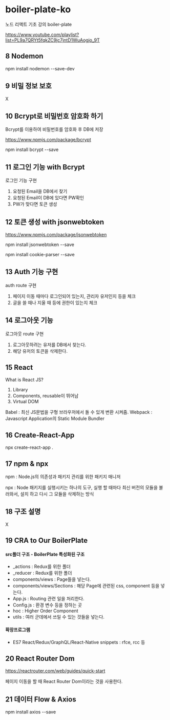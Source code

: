 # boiler-plate-ko
노드 리액트 기초 강의 boiler-plate

https://www.youtube.com/playlist?list=PL9a7QRYt5fqkZC9jc7jntD1WuAogjo_9T


## 8 Nodemon
npm install nodemon --save-dev

## 9 비밀 정보 보호
X

## 10 Bcrypt로 비밀번호 암호화 하기
Bcrypt를 이용하여 비밀번호를 암호화 후 DB에 저장

https://www.npmjs.com/package/bcrypt

npm install bcrypt --save

## 11 로그인 기능 with Bcrypt
로그인 기능 구현
1. 요청된 Email을 DB에서 찾기
2. 요청된 Email이 DB에 있다면 PW확인
3. PW가 맞다면 토큰 생성

## 12 토큰 생성 with jsonwebtoken
https://www.npmjs.com/package/jsonwebtoken

npm install jsonwebtoken --save

npm install cookie-parser --save

## 13 Auth 기능 구현
auth route 구현
1. 페이지 이동 때마다 로그인되어 있는지, 관리자 유저인지 등을 체크
2. 글을 쓸 때나 지울 때 등에 권한이 있는지 체크

## 14 로그아웃 기능
로그아웃 route 구현
1. 로그아웃하려는 유저를 DB에서 찾는다.
2. 해당 유저의 토큰을 삭제한다.

## 15 React
What is React JS?
1. Library
2. Components, reusable이 뛰어남
3. Virtual DOM

Babel : 최신 JS문법을 구형 브라우저에서 돌 수 있게 변환 시켜줌.
Webpack : Javascript Application의 Static Module Bundler

## 16 Create-React-App
npx create-react-app .

## 17 npm & npx
npm : Node.js의 의존성과 패키지 관리를 위한 패키지 매니저

npx : Node 패키지를 실행시키는 하나의 도구, 실행 할 때마다 최신 버전의 모듈을 불러와서, 설치 하고 다시 그 모듈을 삭제하는 방식

## 18 구조 설명
X

## 19 CRA to Our BoilerPlate
#### src폴더 구조 - BoilerPlate 특성화된 구조
* _actions : Redux를 위한 폴더
* _reducer : Redux를 위한 폴더
* components/views : Page들을 넣는다.
* components/views/Sections : 해당 Page에 관련된 css, component 등을 넣는다.
* App.js : Routing 관련 일을 처리한다.
* Config.js : 환경 변수 등을 정하는 곳
* hoc : Higher Order Component
* utils : 여러 군데에서 쓰일 수 있는 것들을 넣는다.

#### 확장프로그램
* ES7 React/Redux/GraphQL/React-Native snippets : rfce, rcc 등

## 20 React Router Dom
https://reactrouter.com/web/guides/quick-start

페이지 이동을 할 때 React Router Dom이라는 것을 사용한다.

## 21 데이터 Flow & Axios

npm install axios --save
